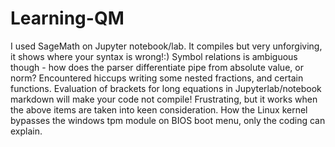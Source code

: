# Learning-QM
I used SageMath on Jupyter notebook/lab. It compiles but very unforgiving, it shows where your syntax is wrong!:)
Symbol relations is ambiguous though - how does the parser differentiate pipe from absolute value, or norm?
Encountered hiccups writing some nested fractions, and certain functions.
Evaluation of brackets for long equations in Jupyterlab/notebook markdown will make your code not compile! Frustrating, but it works when the above items are taken into keen consideration.
How the Linux kernel bypasses the windows tpm module on BIOS boot menu, only the coding can explain.
